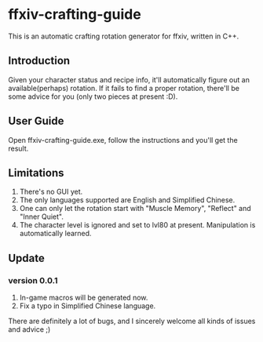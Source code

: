 # ffxiv-crafting-guide
This is an automatic crafting rotation generator for ffxiv, written in C++.

## Introduction
Given your character status and recipe info, it'll automatically figure out an available(perhaps) rotation.
If it fails to find a proper rotation, there'll be some advice for you (only two pieces at present :D).

## User Guide
Open ffxiv-crafting-guide.exe, follow the instructions and you'll get the result.

## Limitations
1. There's no GUI yet.
2. The only languages supported are English and Simplified Chinese.
3. One can only let the rotation start with "Muscle Memory", "Reflect" and "Inner Quiet".
4. The character level is ignored and set to lvl80 at present. Manipulation is automatically learned.

## Update
### version 0.0.1
1. In-game macros will be generated now.
2. Fix a typo in Simplified Chinese language.

There are definitely a lot of bugs, and I sincerely welcome all kinds of issues and advice ;)
